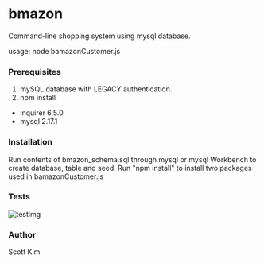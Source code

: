 # bmazon
Command-line shopping system using mysql database.

usage: node bamazonCustomer.js

### Prerequisites
1. mySQL database with LEGACY authentication.
2. npm install
  - inquirer 6.5.0
  - mysql 2.17.1

### Installation
Run contents of bmazon_schema.sql through mysql or mysql Workbench to create database, table and seed.
Run "npm install" to install two packages used in bamazonCustomer.js

### Tests
![testimg](https://i.imgur.com/MAmVb7K.gif)

### Author
Scott Kim
